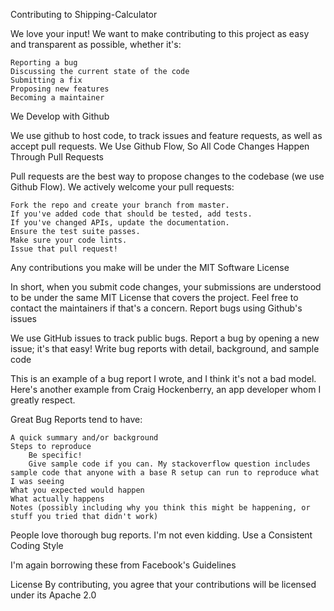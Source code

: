 Contributing to Shipping-Calculator

We love your input! We want to make contributing to this project as easy and transparent as possible, whether it's:

    Reporting a bug
    Discussing the current state of the code
    Submitting a fix
    Proposing new features
    Becoming a maintainer

We Develop with Github

We use github to host code, to track issues and feature requests, as well as accept pull requests.
We Use Github Flow, So All Code Changes Happen Through Pull Requests

Pull requests are the best way to propose changes to the codebase (we use Github Flow). We actively welcome your pull requests:

    Fork the repo and create your branch from master.
    If you've added code that should be tested, add tests.
    If you've changed APIs, update the documentation.
    Ensure the test suite passes.
    Make sure your code lints.
    Issue that pull request!

Any contributions you make will be under the MIT Software License

In short, when you submit code changes, your submissions are understood to be under the same MIT License that covers the project. Feel free to contact the maintainers if that's a concern.
Report bugs using Github's issues

We use GitHub issues to track public bugs. Report a bug by opening a new issue; it's that easy!
Write bug reports with detail, background, and sample code

This is an example of a bug report I wrote, and I think it's not a bad model. Here's another example from Craig Hockenberry, an app developer whom I greatly respect.

Great Bug Reports tend to have:

    A quick summary and/or background
    Steps to reproduce
        Be specific!
        Give sample code if you can. My stackoverflow question includes sample code that anyone with a base R setup can run to reproduce what I was seeing
    What you expected would happen
    What actually happens
    Notes (possibly including why you think this might be happening, or stuff you tried that didn't work)

People love thorough bug reports. I'm not even kidding.
Use a Consistent Coding Style

I'm again borrowing these from Facebook's Guidelines

License
By contributing, you agree that your contributions will be licensed under its Apache 2.0
